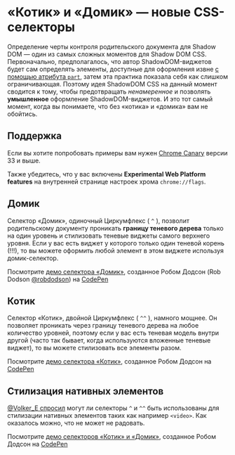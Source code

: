 «Котик» и «Домик» — новые CSS-селекторы
==========================================================

Определение черты контроля родительского документа для
Shadow DOM — один из самых сложных моментов для Shadow DOM CSS.
Первоначально, предполагалось, что автор ShadowDOM-виджетов будет
сам определять элементы, доступные для оформления извне
[с помощью атрибута `part`][1], затем эта практика показала себя как
слишком ограничивающая. Поэтому идея ShadowDOM CSS на данный момент
сводится к тому, чтобы предотвращать *ненамеренное* и позволять
**умышленное** оформление ShadowDOM-виджетов. И это тот самый момент,
когда вы понимаете, что без «котика» и «домика» вам не обойтись.

## Поддержка

Если вы хотите попробовать примеры вам нужен [Chrome Canary][3]
версии 33 и выше.

Также убедитесь, что у вас включены **Experimental Web Platform features**
на внутренней странице настроек хрома `chrome://flags`.


## Домик

Селектор «Домик», одиночный Циркумфлекс ( `^` ), позволит
родительскому документу проникать **границу теневого дерева**
только на один уровень и стилизовать теневые виджеты самого
верхнего уровня. Если у вас есть виджет у которого только один
теневой корень (!!!), то вы можете оформить любой элемент в этом
виджете используя домик-селектор.

Посмотрите [демо селектора «Домик»][4], созданное Робом Додсон
(Rob Dodson [@robdodson][5]) на [CodePen][6]


## Котик

Селектор «Котик», двойной Циркумфлекс ( `^^` ), намного мощнее.
Он позволяет проникать через границу теневого дерева на любое количество
уровней, поэтому если у вас есть теневая модель внутри другой (часто
так бывает, когда используются вложенные теневые виджет), то
вы можете стилизовать все элементы разом.

Посмотрите [демо селектора «Котик»][7], созданное Робом Додсон на [CodePen][6]


## Стилизация нативных элементов

[@Volker_E спросил][8] могут ли селекторы `^` и `^^` быть использованы
для стилизации нативных элементов таких как например `<video>`.
Как оказалось можно, что не может не радовать.

Посмотрите [демо селекторов «Котик» и «Домик»][9], созданное Робом Додсон на [CodePen][6]

[1]: http://robdodson.me/blog/2013/08/29/shadow-dom-styles-cont-dot#parts
[3]: https://www.google.com/intl/en/chrome/browser/canary.html
[4]: http://codepen.io/robdodson/pen/EhIax
[5]: http://codepen.io/robdodson
[6]: http://codepen.io
[7]: http://codepen.io/robdodson/pen/wFqJg
[8]: https://twitter.com/Volker_E/status/401202275009310722
[9]: http://codepen.io/robdodson/pen/iaJHd
